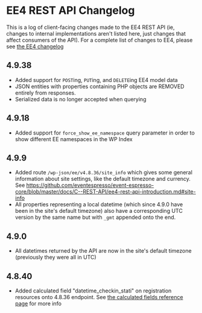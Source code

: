 
# EE4 REST API Changelog

This is a log of client-facing changes made to the EE4 REST API (ie, changes to internal implementations aren't listed here, just changes that affect consumers of the API). For a complete list of changes to EE4, please see [the EE4 changelog](https://eventespresso.com/wiki/ee4-changelog/)

## 4.9.38
- Added support for `POST`ing, `PUT`ing, and `DELETE`ing EE4 model data
- JSON entities with properties containing PHP objects are REMOVED entirely from responses.
- Serialized data is no longer accepted when querying

## 4.9.18
- Added support for `force_show_ee_namespace` query parameter in order to show different EE namespaces in the WP Index

## 4.9.9
- Added route `/wp-json/ee/v4.8.36/site_info` which gives some general information about site settings, like the default timezone and currency. See https://github.com/eventespresso/event-espresso-core/blob/master/docs/C--REST-API/ee4-rest-api-introduction.md#site-info
- All properties representing a local datetime (which since 4.9.0 have been in the site's default timezone) also have a corresponding UTC version by the same name but with `_gmt` appended onto the end. 

## 4.9.0
- All datetimes returned by the API are now in the site's default timezone (previously they were all in UTC)

## 4.8.40
- Added calculated field "datetime_checkin_stati" on registration resources onto 4.8.36 endpoint. See [the calculated fields reference page](https://github.com/eventespresso/event-espresso-core/blob/master/docs/C--REST-API/ee4-rest-api-calculated-fields-reference.md) for more info



